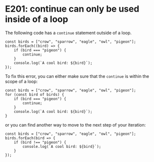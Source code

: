 # E201: continue can only be used inside of a loop

The following code has a `continue` statement outside of a loop.

    const birds = ["crow", "sparrow", "eagle", "owl", "pigeon"];
    birds.forEach((bird) => {
        if (bird === "pigeon") {
            continue;
        }
        console.log(`A cool bird: ${bird}`);
    });

To fix this error, you can either make sure that the `continue` is within the scope of a loop:

    const birds = ["crow", "sparrow", "eagle", "owl", "pigeon"];
    for (const bird of birds) {
        if (bird === "pigeon") {
            continue;
        }
        console.log(`A cool bird: ${bird}`);
    }

or you can find another way to move to the next step of your iteration:

    const birds = ["crow", "sparrow", "eagle", "owl", "pigeon"];
    birds.forEach(bird => {
        if (bird !== "pigeon") {
            console.log(`A cool bird: ${bird}`);
        }
    });

